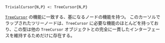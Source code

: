 ```
TrivialCursor{N,P} <: TreeCursor{N,P}
```

[`TreeCursor`](@ref) の機能に一致する、基になるノードの機能を持つ。 このカーソルでラップされたツリーノードは、`TreeCursor` に必要な機能のほとんどを持っており、この型は他の `TreeCursor` オブジェクトとの完全に一貫したインターフェースを維持するためだけに存在する。
